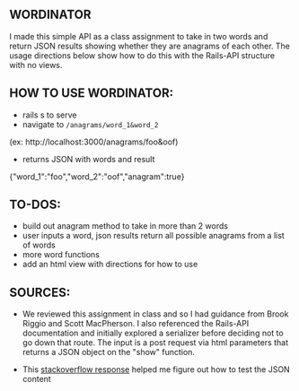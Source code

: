 ## WORDINATOR

I made this simple API as a class assignment to take in two words and return JSON results showing whether they are anagrams of each other. The usage directions below show how to do this with the Rails-API structure with no views.

## HOW TO USE WORDINATOR:

* rails s to serve
* navigate to `/anagrams/word_1&word_2`

(ex: http://localhost:3000/anagrams/foo&oof)

* returns JSON with words and result

{"word_1":"foo","word_2":"oof","anagram":true}

## TO-DOS:

* build out anagram method to take in more than 2 words
* user inputs a word, json results return all possible anagrams from a list of words
* more word functions
* add an html view with directions for how to use

## SOURCES:

* We reviewed this assignment in class and so I had guidance from Brook Riggio and Scott MacPherson. I also referenced the Rails-API documentation and initially explored a serializer before deciding not to go down that route. The input is a post request via html parameters that returns a JSON object on the "show" function.

* This [stackoverflow response](http://stackoverflow.com/questions/336716/how-to-test-json-result-from-ruby-on-rails-functional-tests) helped me figure out how to test the JSON content

